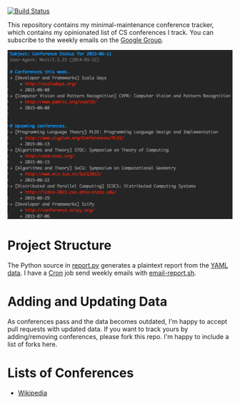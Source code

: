 [![Build Status](https://travis-ci.org/bamos/conference-tracker.svg)](https://travis-ci.org/bamos/conference-tracker)

This repository contains my minimal-maintenance conference tracker,
which contains my opinionated list of CS conferences I track.
You can subscribe to the weekly emails
on the [Google Group](https://groups.google.com/forum/#!forum/cs-conference-tracker).

![](screenshot.png)

# Project Structure
The Python source in [report.py](report.py) generates a plaintext
report from the [YAML data](./data).
I have a [Cron](https://en.wikipedia.org/wiki/Cron) job send
weekly emails with [email-report.sh](email-report.sh).

# Adding and Updating Data
As conferences pass and the data becomes outdated,
I'm happy to accept pull requests with updated data.
If you want to track yours by adding/removing conferences,
please fork this repo.
I'm happy to include a list of forks here.

# Lists of Conferences
+ [Wikipedia](https://en.wikipedia.org/wiki/List_of_computer_science_conferences)
